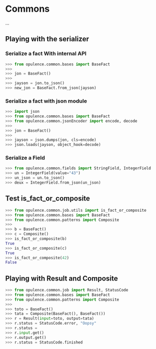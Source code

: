 # Commons
...


## Playing with the serializer

### Serialize a fact With internal API

```python
>>> from opulence.common.bases import BaseFact
>>>
>>> jon = BaseFact()
>>>
>>> jayson = jon.to_json()
>>> new_jon = BaseFact.from_json(jayson)
```

### Serialize a fact with json module

```python
>>> import json
>>> from opulence.common.bases import BaseFact
>>> from opulence.common.jsonEncoder import encode, decode
>>>
>>> jon = BaseFact()
>>>
>>> jayson = json.dumps(jon, cls=encode)
>>> json.loads(jayson, object_hook=decode)

```


### Serialize a Field

```python
>>> from opulence.common.fields import StringField, IntegerField
>>> un = IntegerField(value="43")
>>> un_json = un.to_json()
>>> deux = IntegerField.from_json(un_json)
```


## Test is_fact_or_composite

```python
>>> from opulence.common.job.utils import is_fact_or_composite
>>> from opulence.common.bases import BaseFact
>>> from opulence.common.patterns import Composite
>>>
>>> b = BaseFact()
>>> c = Composite()
>>> is_fact_or_composite(b)
True
>>> is_fact_or_composite(c)
True
>>> is_fact_or_composite(42)
False
```

## Playing with Result and Composite

```python
>>> from opulence.common.job import Result, StatusCode
>>> from opulence.common.bases import BaseFact
>>> from opulence.common.patterns import Composite
>>>
>>> toto = BaseFact()
>>> tata = Composite(BaseFact(), BaseFact())
>>> r = Result(input=toto, output=tata)
>>> r.status = StatusCode.error, "Oopsy"
>>> r.status =
>>> r.input.get()
>>> r.output.get()
>>> r.status = StatusCode.finished
```
